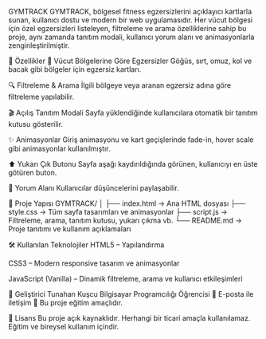 GYMTRACK
GYMTRACK, bölgesel fitness egzersizlerini açıklayıcı kartlarla sunan, kullanıcı dostu ve modern bir web uygulamasıdır. Her vücut bölgesi için özel egzersizleri listeleyen, filtreleme ve arama özelliklerine sahip bu proje, aynı zamanda tanıtım modali, kullanıcı yorum alanı ve animasyonlarla zenginleştirilmiştir.

🚀 Özellikler
🧠 Vücut Bölgelerine Göre Egzersizler
Göğüs, sırt, omuz, kol ve bacak gibi bölgeler için egzersiz kartları.

🔍 Filtreleme & Arama
İlgili bölgeye veya aranan egzersiz adına göre filtreleme yapılabilir.

🎬 Açılış Tanıtım Modali
Sayfa yüklendiğinde kullanıcılara otomatik bir tanıtım kutusu gösterilir.

✨ Animasyonlar
Giriş animasyonu ve kart geçişlerinde fade-in, hover scale gibi animasyonlar kullanılmıştır.

⬆️ Yukarı Çık Butonu
Sayfa aşağı kaydırıldığında görünen, kullanıcıyı en üste götüren buton.

💬 Yorum Alanı
Kullanıcılar düşüncelerini paylaşabilir.

📁 Proje Yapısı
GYMTRACK/
│
├── index.html          → Ana HTML dosyası
├── style.css           → Tüm sayfa tasarımları ve animasyonlar
├── script.js           → Filtreleme, arama, tanıtım kutusu, yukarı çıkma vb.
└── README.md           → Proje tanıtımı ve kullanım açıklamaları

🛠️ Kullanılan Teknolojiler
HTML5 – Yapılandırma

CSS3 – Modern responsive tasarım ve animasyonlar

JavaScript (Vanilla) – Dinamik filtreleme, arama ve kullanıcı etkileşimleri

👤 Geliştirici
Tunahan Kuşcu
Bilgisayar Programcılığı Öğrencisi
📧 E-posta ile iletişim
💼 Bu proje eğitim amaçlıdır.

📄 Lisans
Bu proje açık kaynaklıdır. Herhangi bir ticari amaçla kullanılamaz. Eğitim ve bireysel kullanım içindir.


